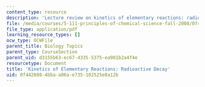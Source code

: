 ```yaml
---
content_type: resource
description: 'Lecture review on kinetics of elementary reactions: radioactive decay.'
file: /media/courses/5-111-principles-of-chemical-science-fall-2008/0f4426084bbaa06ae735102525e0a12b_bioex_lect32.pdf
file_type: application/pdf
learning_resource_types: []
ocw_type: OCWFile
parent_title: Biology Topics
parent_type: CourseSection
parent_uid: d3155b63-ec67-4335-5375-ea901b2a4f4e
resourcetype: Document
title: 'Kinetics of Elementary Reactions: Radioactive Decay'
uid: 0f442608-4bba-a06a-e735-102525e0a12b
---
```

